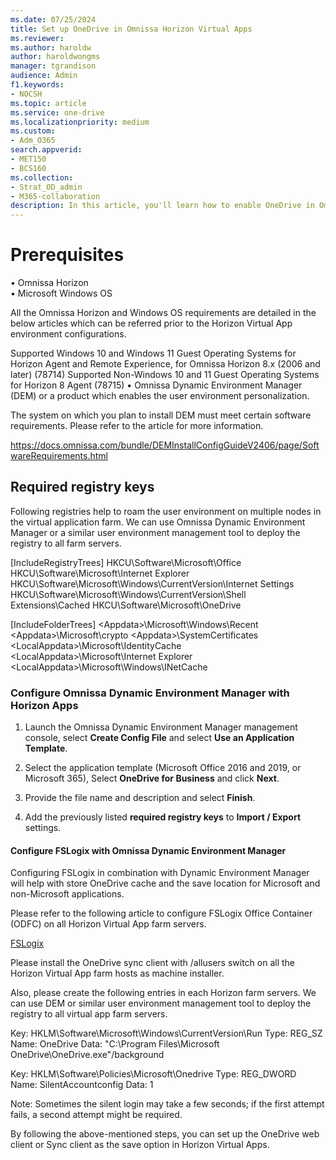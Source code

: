 ```yaml
---
ms.date: 07/25/2024
title: Set up OneDrive in Omnissa Horizon Virtual Apps
ms.reviewer: 
ms.author: haroldw
author: haroldwongms
manager: tgrandison
audience: Admin
f1.keywords:
- NOCSH
ms.topic: article
ms.service: one-drive
ms.localizationpriority: medium
ms.custom:
- Adm_O365
search.appverid:
- MET150
- BCS160
ms.collection:
- Strat_OD_admin
- M365-collaboration
description: In this article, you'll learn how to enable OneDrive in Omnissa Horizon Virtual Apps.
---
```


# Prerequisites

•	Omnissa Horizon\
•	Microsoft Windows OS

All the Omnissa Horizon and Windows OS requirements are detailed in the below articles which can be referred prior to the Horizon Virtual App environment configurations.

Supported Windows 10 and Windows 11 Guest Operating Systems for Horizon Agent and Remote Experience, for Omnissa Horizon 8.x (2006 and later) (78714)
Supported Non-Windows 10 and 11 Guest Operating Systems for Horizon 8 Agent (78715)
•	Omnissa Dynamic Environment Manager (DEM) or a product which enables the user environment personalization. 

The system on which you plan to install DEM must meet certain software requirements.
Please refer to the article for more information.

https://docs.omnissa.com/bundle/DEMInstallConfigGuideV2406/page/SoftwareRequirements.html

## Required registry keys

Following registries help to roam the user environment on multiple nodes in the virtual application farm. We can use Omnissa Dynamic Environment Manager or a similar user environment management tool to deploy the registry to all farm servers.

[IncludeRegistryTrees]
HKCU\Software\Microsoft\Office
HKCU\Software\Microsoft\Internet Explorer
HKCU\Software\Microsoft\Windows\CurrentVersion\Internet Settings
HKCU\Software\Microsoft\Windows\CurrentVersion\Shell Extensions\Cached
HKCU\Software\Microsoft\OneDrive

[IncludeFolderTrees]
\<Appdata>\Microsoft\Windows\Recent
\<Appdata>\Microsoft\crypto
\<Appdata>\SystemCertificates
\<LocalAppdata>\Microsoft\IdentityCache
\<LocalAppdata>\Microsoft\Internet Explorer
\<LocalAppdata>\Microsoft\Windows\INetCache

### Configure Omnissa Dynamic Environment Manager with Horizon Apps 

1.	Launch the Omnissa Dynamic Environment Manager management console, select **Create Config File** and select **Use an Application Template**.

2.	Select the application template (Microsoft Office 2016 and 2019, or Microsoft 365), Select **OneDrive for Business** and click **Next**.

3.	Provide the file name and description and select **Finish**.

4.	Add the previously listed **required registry keys** to **Import / Export** settings.


#### Configure FSLogix with Omnissa Dynamic Environment Manager

Configuring FSLogix in combination with Dynamic Environment Manager will help with store OneDrive cache and the save location for Microsoft and non-Microsoft applications.

Please refer to the following article to configure FSLogix Office Container (ODFC) on all Horizon Virtual App farm servers.

[FSLogix](/fslogix/tutorial-configure-odfc-containers)

Please install the OneDrive sync client with /allusers switch on all the Horizon Virtual App farm hosts as machine installer. 

Also, please create the following entries in each Horizon farm servers. We can use DEM or similar user environment management tool to deploy the registry to all virtual app farm servers. 

Key: HKLM\Software\Microsoft\Windows\CurrentVersion\Run
Type: REG_SZ
Name: OneDrive
Data: "C:\Program Files\Microsoft OneDrive\OneDrive.exe"/background

Key: HKLM\Software\Policies\Microsoft\Onedrive
Type: REG_DWORD
Name: SilentAccountconfig
Data: 1

Note: Sometimes the silent login may take a few seconds; if the first attempt fails, a second attempt might be required. 

By following the above-mentioned steps, you can set up the OneDrive web client or Sync client as the save option in Horizon Virtual Apps. 
